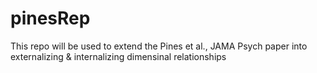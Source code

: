 # pinesRep
This repo will be used to extend the Pines et al., JAMA Psych paper into externalizing &amp; internalizing dimensinal relationships

